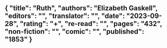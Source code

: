 {
 "title": "Ruth",
 "authors": "Elizabeth Gaskell",
 "editors": "",
 "translator": "",
 "date": "2023-09-28",
 "rating": "+",
 "re-read": "",
 "pages": "432",
 "non-fiction": "",
 "comic": "",
 "published": "1853"
}
---

